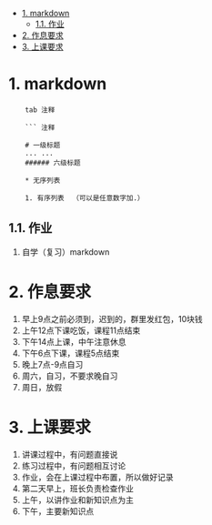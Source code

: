 <!-- TOC -->

- [1. markdown](#1-markdown)
    - [1.1. 作业](#11-作业)
- [2. 作息要求](#2-作息要求)
- [3. 上课要求](#3-上课要求)

<!-- /TOC -->

# 1. markdown



```
    tab 注释

    ``` 注释

    # 一级标题
    ... ...
    ###### 六级标题

    * 无序列表

    1. 有序列表  （可以是任意数字加.）
```

## 1.1. 作业

1. 自学（复习）markdown

# 2. 作息要求

1. 早上9点之前必须到，迟到的，群里发红包，10块钱
2. 上午12点下课吃饭，课程11点结束
3. 下午14点上课，中午注意休息
4. 下午6点下课，课程5点结束
5. 晚上7点-9点自习
6. 周六，自习，不要求晚自习
7. 周日，放假

# 3. 上课要求

1. 讲课过程中，有问题直接说
2. 练习过程中，有问题相互讨论
3. 作业，会在上课过程中布置，所以做好记录
4. 第二天早上，班长负责检查作业
5. 上午，以讲作业和新知识点为主
6. 下午，主要新知识点
